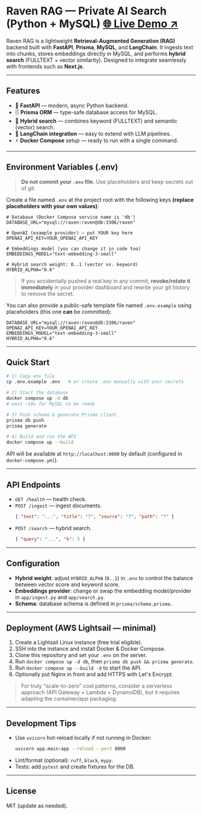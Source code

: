 # Raven RAG — Private AI Search (Python + MySQL) [🌐 Live Demo ↗](https://raven-rag.onrender.com/docs#/)

Raven RAG is a lightweight **Retrieval-Augmented Generation (RAG)** backend built with **FastAPI**, **Prisma**, **MySQL**, and **LangChain**.
It ingests text into chunks, stores embeddings directly in MySQL, and performs **hybrid search** (FULLTEXT + vector similarity).
Designed to integrate seamlessly with frontends such as **Next.js**.

---

## Features

- 🚀 **FastAPI** — modern, async Python backend.
- 🗄️ **Prisma ORM** — type-safe database access for MySQL.
- 🔎 **Hybrid search** — combines keyword (FULLTEXT) and semantic (vector) search.
- 🧩 **LangChain integration** — easy to extend with LLM pipelines.
- ⚡ **Docker Compose** setup — ready to run with a single command.

---

## Environment Variables (.env)

> **Do not commit your `.env` file.** Use placeholders and keep secrets out of git.

Create a file named `.env` at the project root with the following keys **(replace placeholders with your own values)**:

```env
# Database (Docker Compose service name is 'db')
DATABASE_URL="mysql://raven:raven@db:3306/raven"

# OpenAI (example provider) — put YOUR key here
OPENAI_API_KEY=YOUR_OPENAI_API_KEY

# Embeddings model (you can change it in code too)
EMBEDDINGS_MODEL="text-embedding-3-small"

# Hybrid search weight: 0..1 (vector vs. keyword)
HYBRID_ALPHA="0.6"
```

> If you accidentally pushed a real key in any commit, **revoke/rotate it immediately** in your provider dashboard and rewrite your git history to remove the secret.

You can also provide a public-safe template file named `.env.example` using placeholders (this one **can** be committed):

```env
DATABASE_URL="mysql://raven:raven@db:3306/raven"
OPENAI_API_KEY=YOUR_OPENAI_API_KEY
EMBEDDINGS_MODEL="text-embedding-3-small"
HYBRID_ALPHA="0.6"
```

---

## Quick Start

```bash
# 1) Copy env file
cp .env.example .env   # or create .env manually with your secrets

# 2) Start the database
docker compose up -d db
# wait ~10s for MySQL to be ready

# 3) Push schema & generate Prisma client
prisma db push
prisma generate

# 4) Build and run the API
docker compose up --build
```

API will be available at `http://localhost:8000` by default (configured in `docker-compose.yml`).

---

## API Endpoints

- `GET /health` — health check.
- `POST /ingest` — ingest documents.
  ```json
  { "text": "...", "title": "?", "source": "?", "path": "?" }
  ```
- `POST /search` — hybrid search.
  ```json
  { "query": "...", "k": 5 }
  ```

---

## Configuration

- **Hybrid weight**: adjust `HYBRID_ALPHA` (`0..1`) in `.env` to control the balance between vector score and keyword score.
- **Embeddings provider**: change or swap the embedding model/provider in `app/ingest.py` and `app/search.py`.
- **Schema**: database schema is defined in `prisma/schema.prisma`.

---

## Deployment (AWS Lightsail — minimal)

1. Create a Lightsail Linux instance (free trial eligible).
2. SSH into the instance and install Docker & Docker Compose.
3. Clone this repository and set your `.env` on the server.
4. Run `docker compose up -d db`, then `prisma db push && prisma generate`.
5. Run `docker compose up --build -d` to start the API.
6. Optionally put Nginx in front and add HTTPS with Let's Encrypt.

> For truly “scale-to-zero” cost patterns, consider a serverless approach (API Gateway + Lambda + DynamoDB), but it requires adapting the container/app packaging.

---

## Development Tips

- Use `uvicorn` hot-reload locally if not running in Docker:
  ```bash
  uvicorn app.main:app --reload --port 8000
  ```
- Lint/format (optional): `ruff`, `black`, `mypy`.
- Tests: add `pytest` and create fixtures for the DB.

---

## License

MIT (update as needed).
